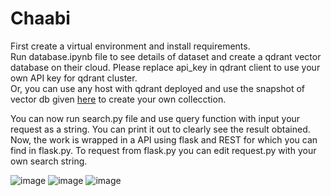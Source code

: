 # Chaabi <br>
First create a virtual environment and install requirements. <br>
Run database.ipynb file to see details of dataset and create a qdrant vector database on their cloud. Please replace api_key in qdrant client to use your own API key for qdrant cluster. <br>
Or, you can use any host with qdrant deployed and use the snapshot of vector db given [here](https://iitgoffice-my.sharepoint.com/:u:/g/personal/s_chivukula_iitg_ac_in/EfiSWjDRp7RFm-g1E0fnmfQBEEyLDjZERXZLNbsYKm7piw?e=QyC7vC) to create your own collecction.<br>

You can now run search.py file and use query function with input your request as a string. You can print it out to clearly see the result obtained. <br>
Now, the work is wrapped in a API using flask and REST for which you can find in flask.py. To request from flask.py you can edit request.py with your own search string.

![image](https://github.com/sai4132/Chaabi/assets/86120933/d1cc7cd5-f040-44ae-8e41-feb1d54870f5)
![image](https://github.com/sai4132/Chaabi/assets/86120933/25141b88-2edc-4df8-8625-eca0bf26ea23)
![image](https://github.com/sai4132/Chaabi/assets/86120933/22f9c861-1278-48f4-9c4e-b40d98a0cdd1)

